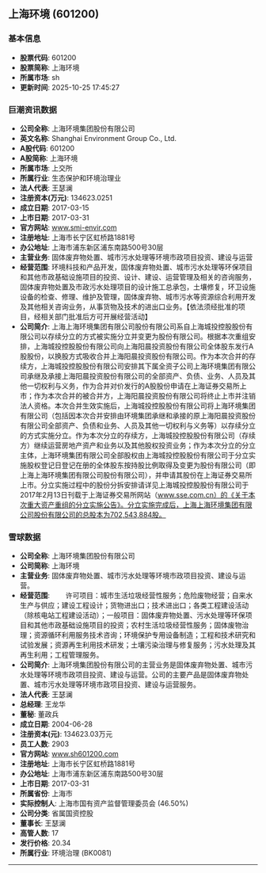 ## 上海环境 (601200)

### 基本信息

- **股票代码**: 601200
- **股票简称**: 上海环境
- **所属市场**: sh
- **更新时间**: 2025-10-25 17:45:27

### 巨潮资讯数据

- **公司全称**: 上海环境集团股份有限公司
- **英文名称**: Shanghai Environment Group Co., Ltd.
- **A股代码**: 601200
- **A股简称**: 上海环境
- **所属市场**: 上交所
- **所属行业**: 生态保护和环境治理业
- **法人代表**: 王瑟澜
- **注册资本(万元)**: 134623.0251
- **成立日期**: 2017-03-15
- **上市日期**: 2017-03-31
- **官方网站**: www.smi-envir.com
- **注册地址**: 上海市长宁区虹桥路1881号
- **办公地址**: 上海市浦东新区浦东南路500号30层
- **主营业务**: 固体废弃物处置、城市污水处理等环境市政项目投资、建设与运营
- **经营范围**: 环境科技和产品开发，固体废弃物处置、城市污水处理等环保项目和其他市政基础设施项目的投资、设计、建设、运营管理及相关的咨询服务，固体废弃物处置及市政污水处理项目的设计施工总承包，土壤修复，环卫设施设备的检查、修理、维护及管理，固体废弃物、城市污水等资源综合利用开发及其他相关咨询业务，从事货物及技术的进出口业务。【依法须经批准的项目，经相关部门批准后方可开展经营活动】
- **公司简介**: 上海上海环境集团有限公司股份有限公司系自上海城投控股股份有限公司以存续分立的方式被实施分立并变更为股份有限公司。根据本次重组安排，上海城投控股股份有限公司向上海阳晨投资股份有限公司全体股东发行A股股份，以换股方式吸收合并上海阳晨投资股份有限公司。作为本次合并的存续方，上海城投控股股份有限公司安排其下属全资子公司上海环境集团有限公司承继及承接上海阳晨投资股份有限公司的全部资产、负债、业务、人员及其他一切权利与义务，作为合并对价发行的A股股份申请在上海证券交易所上市；作为本次合并的被合并方，上海阳晨投资股份有限公司将终止上市并注销法人资格。本次合并生效实施后，上海城投控股股份有限公司将上海环境集团有限公司（包括因本次合并安排由环境集团承继和承接的原上海阳晨投资股份有限公司全部资产、负债和业务、人员及其他一切权利与义务等）以存续分立的方式实施分立。作为本次分立的存续方，上海城投控股股份有限公司（存续方）继续运营房地产资产和业务以及其他股权投资业务；作为本次分立的分立主体，上海环境集团有限公司全部股权由上海城投控股股份有限公司于分立实施股权登记日登记在册的全体股东按持股比例取得及变更为股份有限公司（即上海上海环境集团有限公司股份有限公司），并申请其股份在上海证券交易所上市。分立实施过程中的股份分拆安排请详见上海城投控股股份有限公司于2017年2月13日刊载于上海证券交易所网站（www.sse.com.cn）的《关于本次重大资产重组的分立实施公告》。分立实施完成后，上海上海环境集团有限公司股份有限公司的总股本为702,543,884股。

### 雪球数据

- **公司全称**: 上海环境集团股份有限公司
- **公司简称**: 上海环境
- **主营业务**: 固体废弃物处置、城市污水处理等环境市政项目投资、建设与运营。
- **经营范围**: 　　许可项目：城市生活垃圾经营性服务；危险废物经营；自来水生产与供应；建设工程设计；货物进出口；技术进出口；各类工程建设活动（除核电站工程建设活动）；一般项目：固体废弃物处置、污水处理等环保项目和其他市政基础设施项目的投资；农村生活垃圾经营性服务；固体废物治理；资源循环利用服务技术咨询；环境保护专用设备制造；工程和技术研究和试验发展；资源再生利用技术研发；土壤污染治理与修复服务；污水处理及其再生利用；工程管理服务。
- **公司简介**: 上海环境集团股份有限公司的主营业务是固体废弃物处置、城市污水处理等环境市政项目投资、建设与运营。公司的主要产品是固体废弃物处置、城市污水处理等环境市政项目投资、建设与运营服务。
- **法人代表**: 王瑟澜
- **总经理**: 王龙华
- **董秘**: 董政兵
- **成立日期**: 2004-06-28
- **注册资本(元)**: 134623.03万元
- **员工人数**: 2903
- **官方网站**: www.sh601200.com
- **注册地址**: 上海市长宁区虹桥路1881号
- **办公地址**: 上海市浦东新区浦东南路500号30层
- **上市日期**: 2017-03-31
- **所属省份**: 上海市
- **实际控制人**: 上海市国有资产监督管理委员会 (46.50%)
- **公司分类**: 省属国资控股
- **董事长**: 王瑟澜
- **高管人数**: 17
- **发行价格**: 20.34
- **所属行业**: 环境治理 (BK0081)

---